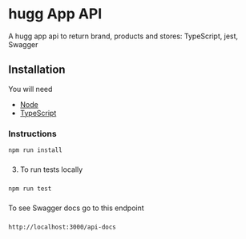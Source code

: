 # hugg App API

A hugg app api to return brand, products and stores:
TypeScript, jest, Swagger



## Installation

You will need

- [Node](https://nodejs.org/en/download)
- [TypeScript](https://www.typescriptlang.org/download)

### Instructions

```
npm run install
```

###
3. To run tests locally
###
```
npm run test
```


###
To see Swagger docs go to this endpoint
###
```
http://localhost:3000/api-docs
```
